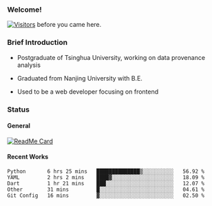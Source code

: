 ### Welcome!

[![Visitors](https://visitor-badge.laobi.icu/badge?page_id=HermitSun.HermitSun)]() before you came here.

### Brief Introduction

- Postgraduate of Tsinghua University, working on data provenance analysis

- Graduated from Nanjing University with B.E.

- Used to be a web developer focusing on frontend

### Status

#### General

[![ReadMe Card](https://github-readme-stats.hermitsun.vercel.app/api?username=HermitSun&count_private=true&show_icons=true)]()

#### Recent Works

<!--START_SECTION:waka-->
```text
Python       6 hrs 25 mins   ██████████████▒░░░░░░░░░░   56.92 % 
YAML         2 hrs 2 mins    ████▓░░░░░░░░░░░░░░░░░░░░   18.09 % 
Dart         1 hr 21 mins    ███░░░░░░░░░░░░░░░░░░░░░░   12.07 % 
Other        31 mins         █░░░░░░░░░░░░░░░░░░░░░░░░   04.61 % 
Git Config   16 mins         ▓░░░░░░░░░░░░░░░░░░░░░░░░   02.50 % 
```
<!--END_SECTION:waka-->

